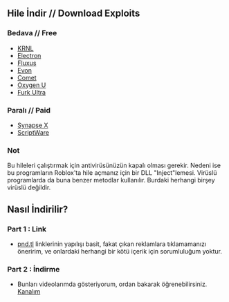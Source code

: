 ## Hile İndir // Download Exploits
### Bedava // Free
- [KRNL](https://pnd.fyi/QbUP1c)
- [Electron](https://pnd.fyi/ljVWch)
- [Fluxus](https://pnd.fyi/5Lyq)
- [Evon](https://acn.vin/Aoyr)
- [Comet](https://pnd.fyi/E5GwF8)
- [Oxygen U](https://pnd.one/xGcEg)
- [Furk Ultra](https://pnd.fyi/4oS2sop)
### Paralı // Paid
- [Synapse X](https://x.synapse.to) 
- [ScriptWare](https://script-ware.com)

### Not
Bu hileleri çalıştırmak için antivirüsünüzün kapalı olması gerekir. Nedeni ise bu programların Roblox'ta hile açmanız için bir DLL "Inject"lemesi. Virüslü programlarda da buna benzer metodlar kullanılır. Burdaki herhangi birşey virüslü değildir.

## Nasıl İndirilir?
### Part 1 : Link
- [pnd.tl](https://www.pnd.tl/ref/NikoNiyazi) linklerinin yapılışı basit, fakat çıkan reklamlara tıklamamanızı öneririm, ve onlardaki herhangi bir kötü içerik için sorumluluğum yoktur.
### Part 2 : İndirme
- Bunları videolarımda gösteriyorum, ordan bakarak öğrenebilirsiniz. [Kanalım](https://youtube.com/NNiko)
